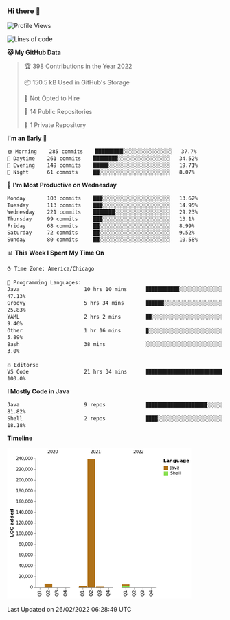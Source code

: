 ### Hi there 👋


<!--START_SECTION:waka-->
![Profile Views](http://img.shields.io/badge/Profile%20Views-19-blue)

![Lines of code](https://img.shields.io/badge/From%20Hello%20World%20I%27ve%20Written-254%20Thousand%20lines%20of%20code-blue)

**🐱 My GitHub Data** 

> 🏆 398 Contributions in the Year 2022
 > 
> 📦 150.5 kB Used in GitHub's Storage 
 > 
> 🚫 Not Opted to Hire
 > 
> 📜 14 Public Repositories 
 > 
> 🔑 1 Private Repository 
 > 
**I'm an Early 🐤** 

```text
🌞 Morning    285 commits    █████████░░░░░░░░░░░░░░░░   37.7% 
🌆 Daytime    261 commits    ████████░░░░░░░░░░░░░░░░░   34.52% 
🌃 Evening    149 commits    █████░░░░░░░░░░░░░░░░░░░░   19.71% 
🌙 Night      61 commits     ██░░░░░░░░░░░░░░░░░░░░░░░   8.07%

```
📅 **I'm Most Productive on Wednesday** 

```text
Monday       103 commits    ███░░░░░░░░░░░░░░░░░░░░░░   13.62% 
Tuesday      113 commits    ███░░░░░░░░░░░░░░░░░░░░░░   14.95% 
Wednesday    221 commits    ███████░░░░░░░░░░░░░░░░░░   29.23% 
Thursday     99 commits     ███░░░░░░░░░░░░░░░░░░░░░░   13.1% 
Friday       68 commits     ██░░░░░░░░░░░░░░░░░░░░░░░   8.99% 
Saturday     72 commits     ██░░░░░░░░░░░░░░░░░░░░░░░   9.52% 
Sunday       80 commits     ██░░░░░░░░░░░░░░░░░░░░░░░   10.58%

```


📊 **This Week I Spent My Time On** 

```text
⌚︎ Time Zone: America/Chicago

💬 Programming Languages: 
Java                     10 hrs 10 mins      ███████████░░░░░░░░░░░░░░   47.13% 
Groovy                   5 hrs 34 mins       ██████░░░░░░░░░░░░░░░░░░░   25.83% 
YAML                     2 hrs 2 mins        ██░░░░░░░░░░░░░░░░░░░░░░░   9.46% 
Other                    1 hr 16 mins        █░░░░░░░░░░░░░░░░░░░░░░░░   5.89% 
Bash                     38 mins             ░░░░░░░░░░░░░░░░░░░░░░░░░   3.0%

🔥 Editors: 
VS Code                  21 hrs 34 mins      █████████████████████████   100.0%

```

**I Mostly Code in Java** 

```text
Java                     9 repos             ████████████████████░░░░░   81.82% 
Shell                    2 repos             ████░░░░░░░░░░░░░░░░░░░░░   18.18%

```


**Timeline**

![Chart not found](https://raw.githubusercontent.com/powercasgamer/powercasgamer/master/charts/bar_graph.png) 


 Last Updated on 26/02/2022 06:28:49 UTC
<!--END_SECTION:waka-->
